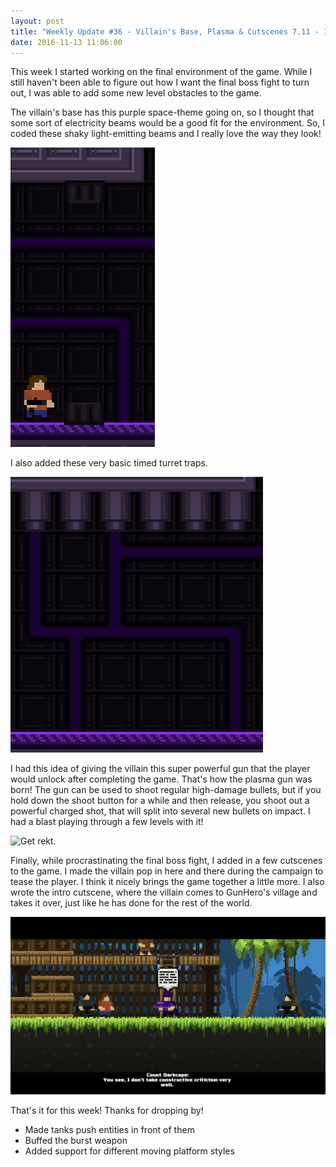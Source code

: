 ```yaml
---
layout: post
title: "Weekly Update #36 - Villain's Base, Plasma & Cutscenes 7.11 - 13.11"
date: 2016-11-13 11:06:00
---
```


This week I started working on the final environment of the game. While I still haven't been able to figure out how I want the final boss fight to turn out, I was able to add some new level obstacles to the game.

The villain's base has this purple space-theme going on, so I thought that some sort of electricity beams would be a good fit for the environment. So, I coded these shaky light-emitting beams and I really love the way they look!

![So nice.](/assets/WeeklyUpdates/36/ElectricityBeam.gif)

I also added these very basic timed turret traps.

![So challenging, wow.](/assets/WeeklyUpdates/36/TurretTrap.gif)

I had this idea of giving the villain this super powerful gun that the player would unlock after completing the game. That's how the plasma gun was born! The gun can be used to shoot regular high-damage bullets, but if you hold down the shoot button for a while and then release, you shoot out a powerful charged shot, that will split into several new bullets on impact. I had a blast playing through a few levels with it!

![Get rekt.](/assets/WeeklyUpdates/36/PlasmaGun.gif)

Finally, while procrastinating the final boss fight, I added in a few cutscenes to the game. I made the villain pop in here and there during the campaign to tease the player. I think it nicely brings the game together a little more. I also wrote the intro cutscene, where the villain comes to GunHero's village and takes it over, just like he has done for the rest of the world.

![In my previous life I wrote movie scripts.](/assets/WeeklyUpdates/36/IntroCutScene.png)

That's it for this week! Thanks for dropping by!

* Made tanks push entities in front of them
* Buffed the burst weapon
* Added support for different moving platform styles